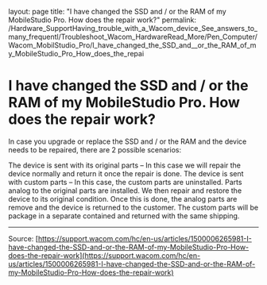 layout: page
title: "I have changed the SSD and / or the RAM of my MobileStudio Pro. How does the repair work?"
permalink: /Hardware_SupportHaving_trouble_with_a_Wacom_device_See_answers_to_many_frequentl/Troubleshoot_Wacom_HardwareRead_More/Pen_Computer/Wacom_MobilStudio_Pro/I_have_changed_the_SSD_and__or_the_RAM_of_my_MobileStudio_Pro_How_does_the_repai

# I have changed the SSD and / or the RAM of my MobileStudio Pro. How does the repair work?

In case you upgrade or replace the SSD and / or the RAM and the device needs to be repaired, there are 2 possible scenarios:

The device is sent with its original parts – In this case we will repair the device normally and return it once the repair is done.
The device is sent with custom parts – In this case, the custom parts are uninstalled. Parts analog to the original parts are installed. We then repair and restore the device to its original condition. Once this is done, the analog parts are remove and the device is returned to the customer. The custom parts will be package in a separate contained and returned with the same shipping.

---
Source: [https://support.wacom.com/hc/en-us/articles/1500006265981-I-have-changed-the-SSD-and-or-the-RAM-of-my-MobileStudio-Pro-How-does-the-repair-work](https://support.wacom.com/hc/en-us/articles/1500006265981-I-have-changed-the-SSD-and-or-the-RAM-of-my-MobileStudio-Pro-How-does-the-repair-work)
